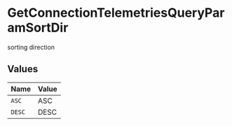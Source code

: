 # GetConnectionTelemetriesQueryParamSortDir

sorting direction


## Values

| Name   | Value  |
| ------ | ------ |
| `ASC`  | ASC    |
| `DESC` | DESC   |